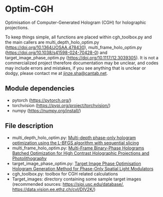 # Optim-CGH

Optimisation of Computer-Generated Hologram (CGH) for holographic projections.

To keep things simple, all functions are placed within cgh_toolbox.py and the main callers are multi_depth_holo_optim.py (https://doi.org/10.1364/JOSAA.478430), multi_frame_holo_optim.py (https://doi.org/10.1038/s41598-024-70428-0) and target_image_phase_optim.py (https://doi.org/10.1117/12.3039305).
It is not a commercialized project therefore documentation may be unclear, and codes may include errors and mistakes, if you see anything that is unclear or dodgy, please contact me at jinze.sha@cantab.net.

## Module dependencies
- pytorch (https://pytorch.org/)
- torchvision (https://pypi.org/project/torchvision/)
- numpy (https://numpy.org/install/)

## File description
- multi_depth_holo_optim.py: [Multi-depth phase-only hologram optimization using the L-BFGS algorithm with sequential slicing](https://doi.org/10.1364/JOSAA.478430)
- multi_frame_holo_optim.py: [Multi-Frame Binary-Phase Holograms Batched Optimization for High Contrast Holographic Projections and Photolithography](https://doi.org/10.1038/s41598-024-70428-0)
- target_image_phase_optim.py: [Target Image Phase Optimisation Hologram Generation Method for Phase-Only Spatial Light Modulators](https://doi.org/10.1117/12.3039305)
- cgh_toolbox.py: toolbox for CGH related calculations
- Target_images: directory containing some sample target images (recommended sources: https://sipi.usc.edu/database/, https://data.vision.ee.ethz.ch/cvl/DIV2K/)
